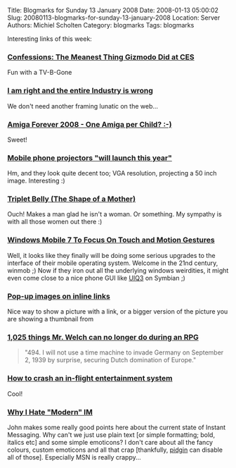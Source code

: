 Title: Blogmarks for Sunday 13 January 2008
Date: 2008-01-13 05:00:02
Slug: 20080113-blogmarks-for-sunday-13-january-2008
Location: Server
Authors: Michiel Scholten
Category: blogmarks
Tags: blogmarks

<p>Interesting links of this week:</p>
<h3><a href="http://gizmodo.com/343348/confessions-the-meanest-thing-gizmodo-did-at-ces">Confessions: The Meanest Thing Gizmodo Did at CES</a></h3>
<p>Fun with a TV-B-Gone</p>
<h3><a href="http://thedailywtf.com/Articles/I-am-right-and-the-entire-Industry-is-wrong.aspx">I am right and the entire Industry is wrong</a></h3>
<p>We don't need another framing lunatic on the web...</p>
<h3><a href="http://www.amigaforever.com/news-events/20080105oapc/">Amiga Forever 2008 - One Amiga per Child? :-)</a></h3>
<p>Sweet!</p>
<h3><a href="http://www.pcpro.co.uk/news/153237/mobile-phone-projectors-will-launch-this-year.html">Mobile phone projectors "will launch this year"</a></h3>
<p>Hm, and they look quite decent too; VGA resolution, projecting a 50 inch image. Interesting :)</p>
<h3><a href="http://theshapeofamother.com/2007/02/triplet-belly.php">Triplet Belly (The Shape of a Mother)</a></h3>
<p>Ouch! Makes a man glad he isn't a woman. Or something. My sympathy is with all those women out there :)</p>
<h3><a href="http://microsoft.blognewschannel.com/archives/2008/01/06/exclusive-windows-mobile-7-to-focus-on-touch-and-motion-gestures/">Windows Mobile 7 To Focus On Touch and Motion Gestures</a></h3>
<p>Well, it looks like they finally will be doing some serious upgrades to the interface of their mobile operating system. Welcome in the 21nd century, winmob ;) Now if they iron out all the underlying windows weirdities, it might even come close to a nice phone GUI like <a href="http://www.uiq.com/">UIQ3</a> on Symbian ;)</p>
<h3><a href="http://www.cssplay.co.uk/menu/pop_ups.html">Pop-up images on inline links</a></h3>
<p>Nice way to show a picture with a link, or a bigger version of the picture you are showing a thumbnail from</p>
<h3><a href="http://theglen.livejournal.com/16735.html">1,025 things Mr. Welch can no longer do during an RPG</a></h3>
<blockquote><p>"494. I will not use a time machine to invade Germany on September 2, 1939 by surprise, securing Dutch domination of Europe."</p></blockquote>
<h3><a href="http://blogs.csoonline.com/node/151">How to crash an in-flight entertainment system</a></h3>
<p>Cool!</p>
<h3><a href="http://theflamingbanker.blogspot.com/2008/01/why-i-hate-modern-im.html">Why I Hate "Modern" IM</a></h3>
<p>John makes some really good points here about the current state of Instant Messaging. Why can't we just use plain text [or simple formatting; bold, italics etc] and some simple emoticons? I don't care about all the fancy colours, custom emoticons and all that crap [thankfully, <a href="http://pidgin.im/">pidgin</a> can disable all of those]. Especially MSN is really crappy...</p>
